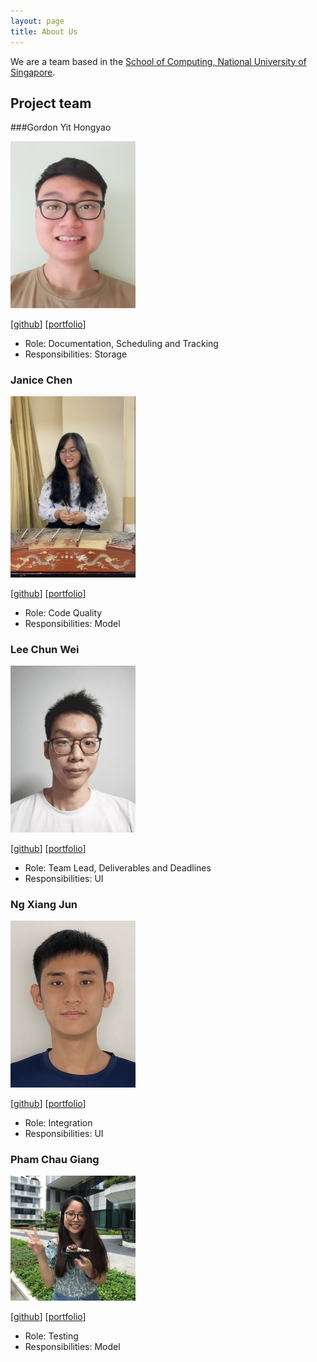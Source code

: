 ```yaml
---
layout: page
title: About Us
---
```


We are a team based in the [School of Computing, National University of Singapore](http://www.comp.nus.edu.sg).

## Project team


###Gordon Yit Hongyao

<img src="images/gordon25.png" width="200px">

[[github](http://github.com/gordon25)]
[[portfolio](team/gordon25.md)]

* Role: Documentation, Scheduling and Tracking
* Responsibilities: Storage


### Janice Chen

<img src="images/janjanchen.png" width="200px">

[[github](http://github.com/janjanchen)]
[[portfolio](team/janjanchen.md)]

* Role: Code Quality
* Responsibilities: Model


### Lee Chun Wei

<img src="images/chunweii.png" width="200px">

[[github](http://github.com/chunweii)]
[[portfolio](team/chunweii.md)]

* Role: Team Lead, Deliverables and Deadlines
* Responsibilities: UI

### Ng Xiang Jun

<img src="images/xiangjunn.png" width="200px">

[[github](http://github.com/xiangjunn)]
[[portfolio](team/xiangjunn.md)]

* Role: Integration
* Responsibilities: UI

### Pham Chau Giang

<img src="images/pcgiang.png" width="200px">

[[github](http://github.com/pcgiang)]
[[portfolio](team/pcgiang.md)]

* Role: Testing
* Responsibilities: Model
